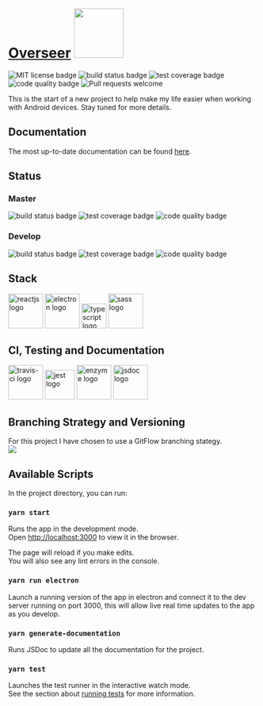 # [Overseer](https://aaronwatson2975.github.io/overseer/)    <img width="100" src="https://aaronwatson2975.github.io/overseer/assets/overseer_logo.svg" />

<p float="left">
  <img alt="MIT license badge" src="https://img.shields.io/badge/license-MIT-blue.svg" />
  <img alt="build status badge" src="https://travis-ci.com/AaronWatson2975/overseer.svg?branch=master"/>
  <img alt="test coverage badge" src="https://coveralls.io/repos/github/AaronWatson2975/overseer/badge.svg?branch=master" />
  <img alt="code quality badge" src="https://api.codacy.com/project/badge/Grade/22e24de785134902b017645e21ddce21?isInternal=true&branch=master" />
  <img alt="Pull requests welcome" src="https://img.shields.io/badge/PRs-welcome-brightgreen.svg" />
  </p>

This is the start of a new project to help make my life easier when working with Android devices.  Stay tuned for more details.

## Documentation
The most up-to-date documentation can be found <a href="https://aaronwatson2975.github.io/overseer/">here</a>.
 



## Status

### Master
<p float="left">
  <img alt="build status badge" src="https://travis-ci.com/AaronWatson2975/overseer.svg?branch=master"/>
  <img alt="test coverage badge" src="https://coveralls.io/repos/github/AaronWatson2975/overseer/badge.svg?branch=master" />
  <img alt="code quality badge" src="https://api.codacy.com/project/badge/Grade/22e24de785134902b017645e21ddce21?isInternal=true&branch=master" />
  </p>
  
### Develop
<p float="left">
  <img alt="build status badge" src="https://travis-ci.com/AaronWatson2975/overseer.svg?branch=develop"/>
  <img alt="test coverage badge" src="https://coveralls.io/repos/github/AaronWatson2975/overseer/badge.svg?branch=develop" />
  <img alt="code quality badge" src="https://api.codacy.com/project/badge/Grade/22e24de785134902b017645e21ddce21?isInternal=true&branch=develop" />
  </p>

## Stack
<p float="left">
  <img alt="reactjs logo" src="https://cdn.auth0.com/blog/react-js/react.png" width="70" />
  <img alt="electron logo" src="https://upload.wikimedia.org/wikipedia/commons/thumb/9/91/Electron_Software_Framework_Logo.svg/1200px-Electron_Software_Framework_Logo.svg.png" width="70" />
  <img alt="typescript logo" src="https://raw.githubusercontent.com/remojansen/logo.ts/master/ts.png" width="50" />
  <img alt="sass logo" src="https://cdn.worldvectorlogo.com/logos/sass-1.svg" width="70" />
</p>

## CI, Testing and Documentation
<p float="left">
  <img alt="travis-ci logo" src="https://travis-ci.com/images/logos/Tessa-1.png" width="70" />
  <img alt="jest logo" src="https://cdn.freebiesupply.com/logos/large/2x/jest-logo-png-transparent.png" width="60" />
  <img alt="enzyme logo" src="https://clipart.info/images/ccovers/1499955328airbnb-2-logo-png.png" width="70" />
  <img alt="jsdoc logo" src="https://blog.michelletorres.mx/wp-content/uploads/2017/10/jsdoc-logo.jpg" width="70" /> 
</p>

## Branching Strategy and Versioning
For this project I have chosen to use a GitFlow branching stategy.
<br />
<img src="https://gitversion.readthedocs.io/en/latest/git-branching-strategies/img/39f9d8b8b007c82f1f80_major-release.png" />





## Available Scripts

In the project directory, you can run:

### `yarn start`

Runs the app in the development mode.<br />
Open [http://localhost:3000](http://localhost:3000) to view it in the browser.

The page will reload if you make edits.<br />
You will also see any lint errors in the console.


### `yarn run electron`
Launch a running version of the app in electron and connect it to the dev server running on port 3000, this will allow live real time updates to the app as you develop.


### `yarn generate-documentation`

Runs JSDoc to update all the documentation for the project.


### `yarn test`

Launches the test runner in the interactive watch mode.<br />
See the section about [running tests](https://facebook.github.io/create-react-app/docs/running-tests) for more information.
